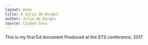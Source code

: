 ```yaml
---
layout: poem
title: A Julia de Burgos
author: Julia de Burgos
source: Ciudad Seva
---
```



This is my first Ed document
Produced at the STS conference, 2017
